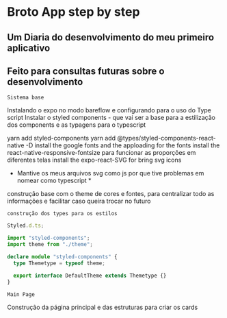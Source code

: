 # Broto App step by step

## Um Diaria do desenvolvimento do meu primeiro aplicativo

## Feito para consultas futuras sobre o desenvolvimento

`Sistema base`

Instalando o expo no modo bareflow e configurando para o uso do Type script
Instalar o styled components - que vai ser a base para a estilização dos components e
as typagens para o typescript

yarn add styled-components
yarn add @types/styled-components-react-native -D
install the google fonts and the apploading for the fonts
install the react-native-responsive-fontsize para funcionar as proporções em diferentes telas
install the expo-react-SVG for bring svg icons

- Mantive os meus arquivos svg como js por que tive problemas em nomear como typescript \*

construção base com o theme de cores e fontes, para centralizar todo as informações e facilitar caso queira trocar no futuro

`construção dos types para os estilos`

```typescript
Styled.d.ts;

import "styled-components";
import theme from "./theme";

declare module "styled-components" {
  type Themetype = typeof theme;

  export interface DefaultTheme extends Themetype {}
}
```

`Main Page`

Construção da página principal e das estruturas para criar os cards
